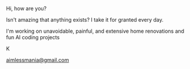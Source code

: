 Hi, how are you?

Isn't amazing that anything exists?  I take it for granted every day.

I'm working on unavoidable, painful, and extensive home renovations and fun AI coding projects

K

aimlessmania@gmail.com

